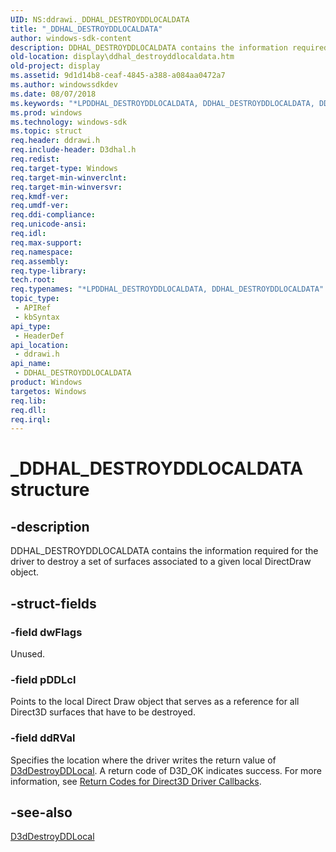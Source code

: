 ```yaml
---
UID: NS:ddrawi._DDHAL_DESTROYDDLOCALDATA
title: "_DDHAL_DESTROYDDLOCALDATA"
author: windows-sdk-content
description: DDHAL_DESTROYDDLOCALDATA contains the information required for the driver to destroy a set of surfaces associated to a given local DirectDraw object.
old-location: display\ddhal_destroyddlocaldata.htm
old-project: display
ms.assetid: 9d1d14b8-ceaf-4845-a388-a084aa0472a7
ms.author: windowssdkdev
ms.date: 08/07/2018
ms.keywords: "*LPDDHAL_DESTROYDDLOCALDATA, DDHAL_DESTROYDDLOCALDATA, DDHAL_DESTROYDDLOCALDATA structure [Display Devices], _DDHAL_DESTROYDDLOCALDATA, d3dstrct_1c587282-0c7f-4a8a-90ce-199cca0e86b9.xml, ddrawi/DDHAL_DESTROYDDLOCALDATA, display.ddhal_destroyddlocaldata"
ms.prod: windows
ms.technology: windows-sdk
ms.topic: struct
req.header: ddrawi.h
req.include-header: D3dhal.h
req.redist: 
req.target-type: Windows
req.target-min-winverclnt: 
req.target-min-winversvr: 
req.kmdf-ver: 
req.umdf-ver: 
req.ddi-compliance: 
req.unicode-ansi: 
req.idl: 
req.max-support: 
req.namespace: 
req.assembly: 
req.type-library: 
tech.root: 
req.typenames: "*LPDDHAL_DESTROYDDLOCALDATA, DDHAL_DESTROYDDLOCALDATA"
topic_type:
 - APIRef
 - kbSyntax
api_type:
 - HeaderDef
api_location:
 - ddrawi.h
api_name:
 - DDHAL_DESTROYDDLOCALDATA
product: Windows
targetos: Windows
req.lib: 
req.dll: 
req.irql: 
---
```


# _DDHAL_DESTROYDDLOCALDATA structure


## -description


DDHAL_DESTROYDDLOCALDATA contains the information required for the driver to destroy a set of surfaces associated to a given local DirectDraw object.


## -struct-fields




### -field dwFlags

Unused.


### -field pDDLcl

Points to the local Direct Draw object that serves as a reference for all Direct3D surfaces that have to be destroyed.


### -field ddRVal

Specifies the location where the driver writes the return value of <a href="https://msdn.microsoft.com/c68b924b-422d-4a01-8dac-674835833798">D3dDestroyDDLocal</a>. A return code of D3D_OK indicates success. For more information, see <a href="https://msdn.microsoft.com/033beb6e-5872-4cb3-8f39-459e2fff82cd">Return Codes for Direct3D Driver Callbacks</a>.


## -see-also




<a href="https://msdn.microsoft.com/c68b924b-422d-4a01-8dac-674835833798">D3dDestroyDDLocal</a>
 

 

